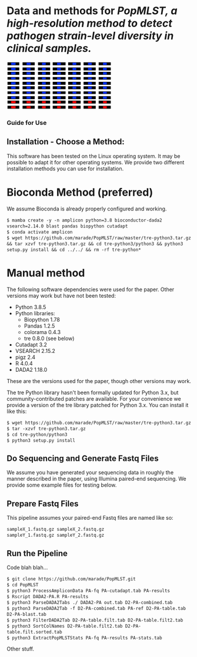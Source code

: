 # Data and methods for <i>PopMLST, a high-resolution method to detect pathogen strain-level diversity in clinical samples.</i>
![logo](/title.png)
### Guide for Use
## Installation - Choose a Method:
This software has been tested on the Linux operating system. It may be possible to adapt it for other operating systems. We provide two different installation methods you can use for installation.
# Bioconda Method (preferred)
We assume Bioconda is already properly configured and working.

    $ mamba create -y -n amplicon python=3.8 bioconductor-dada2 vsearch=2.14.0 blast pandas biopython cutadapt
    $ conda activate amplicon
    $ wget https://github.com/marade/PopMLST/raw/master/tre-python3.tar.gz && tar xzvf tre-python3.tar.gz && cd tre-python3/python3 && python3 setup.py install && cd ../../ && rm -rf tre-python*

# Manual method
The following software dependencies were used for the paper. Other versions may work but have not been tested:
* Python 3.8.5
* Python libraries:
  * Biopython 1.78
  * Pandas 1.2.5
  * colorama 0.4.3
  * tre 0.8.0 (see below)
* Cutadapt 3.2
* VSEARCH 2.15.2
* pigz 2.4
* R 4.0.4
* DADA2 1.18.0

These are the versions used for the paper, though other versions may work.

The tre Python library hasn't been formally updated for Python 3.x, but community-contributed patches are available. For your convenience we provide a version of the tre library patched for Python 3.x. You can install it like this:

    $ wget https://github.com/marade/PopMLST/raw/master/tre-python3.tar.gz
    $ tar -xzvf tre-python3.tar.gz
    $ cd tre-python/python3
    $ python3 setup.py install

## Do Sequencing and Generate Fastq Files
We assume you have generated your sequencing data in roughly the manner described in the paper, using Illumina paired-end sequencing. We provide some example files for testing below.
## Prepare Fastq Files
This pipeline assumes your paired-end Fastq files are named like so:

    sampleX_1.fastq.gz sampleX_2.fastq.gz
    sampleY_1.fastq.gz sampleY_2.fastq.gz

## Run the Pipeline
Code blah blah...

    $ git clone https://github.com/marade/PopMLST.git
    $ cd PopMLST
    $ python3 ProcessAmpliconData PA-fq PA-cutadapt.tab PA-results
    $ Rscript DADA2-PA.R PA-results
    $ python3 ParseDADA2Tabs ./ DADA2-PA out.tab D2-PA-combined.tab
    $ python3 ParseDADA2Tab -f D2-PA-combined.tab PA-ref D2-PA-table.tab D2-PA-blast.tab
    $ python3 FilterDADA2Tab D2-PA-table.filt.tab D2-PA-table.filt2.tab
    $ python3 SortColNames D2-PA-table.filt2.tab D2-PA-table.filt.sorted.tab
    $ python3 ExtractPopMLSTStats PA-fq PA-results PA-stats.tab
    
Other stuff.
